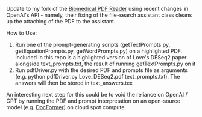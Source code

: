 
Update to my fork of the [Biomedical PDF Reader](https://github.com/MattKotzbauer/pdf-reading-tools) using recent changes in OpenAI's API - namely, their fixing of the file-search assistant class cleans up the attaching of the PDF to the assistant.

How to Use: 
1. Run one of the prompt-generating scripts (getTextPrompts.py, getEquationPrompts.py, getWordPrompts.py) on a highlighted PDF. Included in this repo is a highlighted version of Love's DESeq2 paper alongside text\_prompts.txt, the result of running getTextPrompts.py on it
2. Run pdfDriver.py with the desired PDF and prompts file as arguments (e.g. python pdfDriver.py Love\_DESeq2.pdf text\_prompts.txt). The answers will then be stored in text\_answers.tex


An interesting next step for this could be to void the reliance on OpenAI / GPT by running the PDF and prompt interpretation on an open-source model (e.g. [DocFormer](https://arxiv.org/abs/2106.11539)) on cloud spot compute. 

